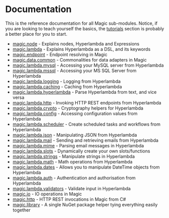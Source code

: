 # Documentation

This is the reference documentation for all Magic sub-modules. Notice, if
you are looking to teach yourself the basics, the [tutorials](/tutorials)
section is probably a better place for you to start.

* [magic.node](/magic.node) - Explains nodes, Hyperlambda and Expressions
* [magic.lambda](/magic.lambda) - Explains Hyperlambda as a DSL, and its keywords
* [magic.endpoint](/magic.endpoint) - Endpoint resolving in Magic
* [magic.data.common](/magic.data.common) - Commonalities for data adapters in Magic
* [magic.lambda.mysql](/magic.lambda.mysql) - Accessing your MySQL server from Hyperlambda
* [magic.lambda.mssql](/magic.lambda.mssql) - Accessing your MS SQL Server from Hyperlambda
* [magic.lambda.logging](/magic.lambda.logging) - Logging from Hyperlambda
* [magic.lambda.caching](/magic.lambda.caching) - Caching from Hyperlambda
* [magic.lambda.hyperlambda](/magic.lambda.hyperlambda) - Parse Hyperlambda from text, and vice versa
* [magic.lambda.http](/magic.lambda.http) - Invoking HTTP REST endpoints from Hyperlambda
* [magic.lambda.crypto](/magic.lambda.crypto) - Cryptography helpers for Hyperlambda
* [magic.lambda.config](/magic.lambda.config) - Accessing configuration values from Hyperlambda
* [magic.lambda.scheduler](/magic.lambda.scheduler) - Create scheduled tasks and workflows from Hyperlambda
* [magic.lambda.json](/magic.lambda.json) - Manipulating JSON from Hyperlambda
* [magic.lambda.mail](/magic.lambda.mail) - Sending and retrieving emails from Hyperlambda
* [magic.lambda.mime](/magic.lambda.mime) - Parsing email messages in Hyperlambda
* [magic.lambda.slots](/magic.lambda.slots) - Dynamically create your own slots/functions
* [magic.lambda.strings](/magic.lambda.strings) - Manipulate strings in Hyperlambda
* [magic.lambda.math](/magic.lambda.math) - Math operations from Hyperlambda
* [magic.lambda.dates](/magic.lambda.dates) - Allows you to manipulate DateTime objects from Hyperlambda
* [magic.lambda.auth](/magic.lambda.auth) - Authentication and authorisation from Hyperlambda
* [magic.lambda.validators](/magic.lambda.validators) - Validate input in Hyperlambda
* [magic.io](/magic.io) - IO operations in Magic
* [magic.http](/magic.http) - HTTP REST invocations in Magic from C#
* [magic.library](/magic.library) - A single NuGet package helper tying everything easily together
